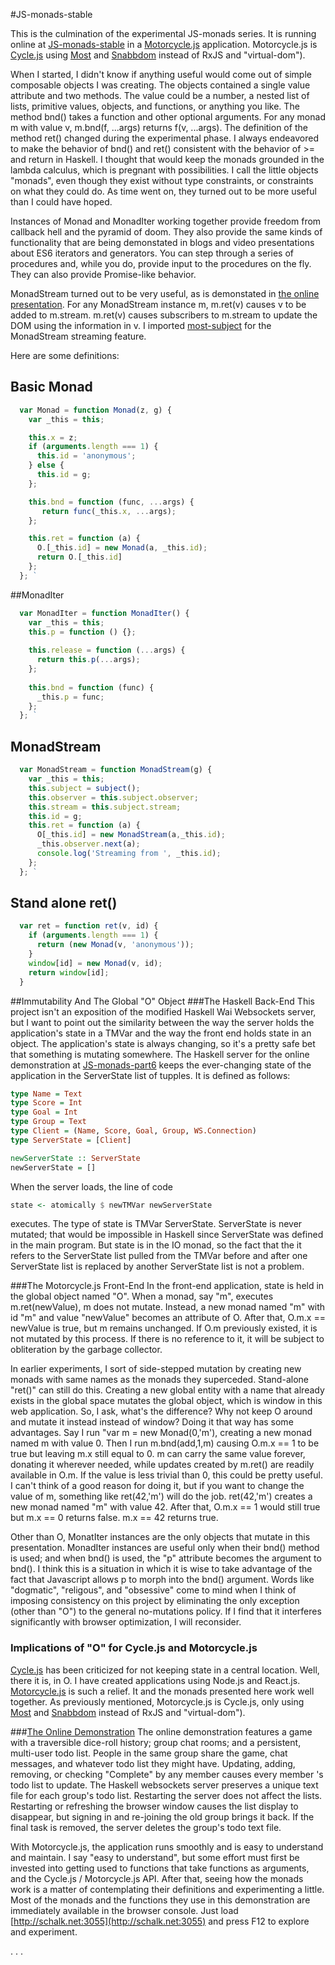 #JS-monads-stable

This is the culmination of the experimental JS-monads series. It is running online at [JS-monads-stable](http://schalk.net:3055) in a [Motorcycle.js](https://github.com/motorcyclejs) application. Motorcycle.js is [Cycle.js](https://github.com/cyclejs/core) using [Most](https://github.com/cujojs/most) and [Snabbdom](https://github.com/paldepind/snabbdom) instead of RxJS and "virtual-dom").

When I started, I didn't know if anything useful would come out of simple composable objects I was creating. The objects contained a single value attribute and two methods. The value could be a number, a nested list of lists, primitive values, objects, and functions, or anything you like. The method bnd() takes a function and other optional arguments. For any monad m with value v, m.bnd(f, ...args) returns f(v, ...args). The definition of the method ret() changed during the experimental phase. I always endeavored to make the behavior of bnd() and ret() consistent with the behavior of >= and return in Haskell. I thought that would keep the monads grounded in the lambda calculus, which is pregnant with possibilities. I call the little objects "monads", even though they exist without type constraints, or constraints on what they could do. As time went on, they turned out to be more useful than I could have hoped.

Instances of Monad and MonadIter working together provide freedom from callback hell and the pyramid of doom. They also provide the same kinds of functionality that are being demonstated in blogs and video presentations about ES6 iterators and generators. You can step through a series of procedures and, while you do, provide input to the procedures on the fly. They can also provide Promise-like behavior.  

MonadStream turned out to be very useful, as is demonstated in [the online presentation](http://schalk.net:3055). For any MonadStream instance m, m.ret(v) causes v to be added to m.stream. m.ret(v) causes subscribers to m.stream to update the DOM using the information in v. I imported [most-subject](https://github.com/TylorS/most-subject) for the MonadStream streaming feature. 

Here are some definitions:
## Basic Monad    
```javascript                 
  var Monad = function Monad(z, g) {
    var _this = this;

    this.x = z;
    if (arguments.length === 1) {
      this.id = 'anonymous';
    } else {
      this.id = g;
    };

    this.bnd = function (func, ...args) {
       return func(_this.x, ...args);
    };

    this.ret = function (a) {
      O.[_this.id] = new Monad(a, _this.id);
      return O.[_this.id]
    };
  }; ` 
```
##MonadIter
```javascript
  var MonadIter = function MonadIter() {
    var _this = this;
    this.p = function () {};
  
    this.release = function (...args) {
      return this.p(...args);
    };
  
    this.bnd = function (func) {
      _this.p = func;
    };
  }; ` 
```
## MonadStream
```javascript
  var MonadStream = function MonadStream(g) {
    var _this = this;
    this.subject = subject();
    this.observer = this.subject.observer;
    this.stream = this.subject.stream;
    this.id = g;
    this.ret = function (a) {
      O[_this.id] = new MonadStream(a,_this.id);
      _this.observer.next(a);
      console.log('Streaming from ', _this.id);
    };
  }; ` 
```
## Stand alone ret()
```javascript
  var ret = function ret(v, id) {
    if (arguments.length === 1) {
      return (new Monad(v, 'anonymous'));
    }
    window[id] = new Monad(v, id);
    return window[id];
  }
```
##Immutability And The Global "O" Object
###The Haskell Back-End
This project isn't an exposition of the modified Haskell Wai Websockets server, but I want to point out the similarity between the way the server holds the application's state in a TMVar and the way the front end holds state in an object. The application's state is always changing, so it\'s a pretty safe bet that something is mutating somewhere. The Haskell server for the online demonstration at [JS-monads-part6](http://schalk.net:3055) keeps the ever-changing state of the application in the ServerState list of tupples. It is defined as follows: 
```haskell
type Name = Text
type Score = Int
type Goal = Int
type Group = Text
type Client = (Name, Score, Goal, Group, WS.Connection)
type ServerState = [Client]

newServerState :: ServerState
newServerState = []
```
When the server loads, the line of code 
```haskell
state <- atomically $ newTMVar newServerState
```
 executes. The type of state is TMVar ServerState. ServerState is never mutated; that would be impossible in Haskell since ServerState was defined in the main program. But state is in the IO monad, so the fact that the it refers to the ServerState list pulled from the TMVar before and after one ServerState list is replaced by another ServerState list is not a problem.

###The Motorcycle.js Front-End
In the front-end application, state is held in the global object named "O". When a monad, say "m", executes m.ret(newValue), m does not mutate. Instead, a new monad named "m" with id "m" and value "newValue" becomes an attribute of O. After that, O.m.x == newValue is true, but m remains unchanged. If O.m previously existed, it is not mutated by this process. If there is no reference to it, it will be subject to obliteration by the garbage collector.

In earlier experiments, I sort of side-stepped mutation by creating new monads with same names as the monads they superceded. Stand-alone "ret()" can still do this. Creating a new global entity with a name that already exists in the global space mutates the global object, which is window in this web application. So, I ask, what's the difference? Why not keep O around and mutate it instead instead of window? Doing it that way has some advantages. Say I run "var m = new Monad(0,'m'), creating a new monad named m with value 0. Then I run m.bnd(add,1,m) causing O.m.x == 1 to be true but leaving m.x still equal to 0. m can carry the same value forever, donating it wherever needed, while updates created by m.ret() are readily available in O.m. If the value is less trivial than 0, this could be pretty useful. I can't think of a good reason for doing it, but if you want to change the value of m, something like ret(42,'m') will do the job. ret(42,'m') creates a new monad named "m" with value 42. After that, O.m.x == 1 would still true but m.x == 0 returns false. m.x == 42 returns true. 

Other than O, MonatIter instances are the only objects that mutate in this presentation. MonadIter instances are useful only when their bnd() method is used; and when bnd() is used, the "p" attribute becomes the argument to bnd(). I think this is a situation in which it is wise to take advantage of the fact that Javascript allows p to morph into the bnd() argument. Words like "dogmatic", "religous", and "obsessive" come to mind when I think of imposing consistency on this project by eliminating the only exception (other than "O") to the general no-mutations policy. If I find that it interferes significantly with browser optimization, I will reconsider.
 
### Implications of "O" for Cycle.js and Motorcycle.js
[Cycle.js](https://github.com/cyclejs/core) has been criticized for not keeping state in a central location. Well, there it is, in O. I have created applications using Node.js and React.js. [Motorcycle.js](https://github.com/motorcyclejs) is such a relief. It and the monads presented here work well together. As previously mentioned, Motorcycle.js is Cycle.js, only using [Most](https://github.com/cujojs/most) and [Snabbdom](https://github.com/paldepind/snabbdom) instead of RxJS and "virtual-dom").

###[The Online Demonstration](http://schalk.net:3055)
The online demonstration features a game with a traversible dice-roll history; group chat rooms; and a persistent, multi-user todo list. People in the same group share the game, chat messages, and whatever todo list they might have. Updating, adding, removing, or checking "Complete" by any member causes every member 's todo list to update. The Haskell websockets server preserves a unique text file for each group's todo list. Restarting the server does not affect the lists. Restarting or refreshing the browser window causes the list display to disappear, but signing in and re-joining the old group brings it back. If the final task is removed, the server deletes the group's todo text file. 

With Motorcycle.js, the application runs smoothly and is easy to understand and maintain. I say "easy to understand", but some effort must first be invested into getting used to functions that take functions as arguments, and the Cycle.js / Motorcycle.js API. After that, seeing how the monads work is a matter of contemplating their definitions and experimenting a little. Most of the monads and the functions they use in this demonstration are immediately available in the browser console. Just load [http://schalk.net:3055](http://schalk.net:3055) and press F12 to explore and experiment.



.
.
.

